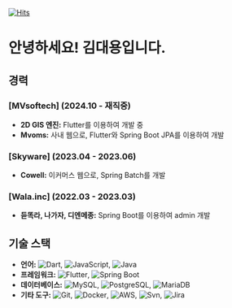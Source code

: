 [![Hits](https://hits.seeyoufarm.com/api/count/incr/badge.svg?url=https%3A%2F%2Fgithub.com%2FwithKDY%2FwithKDY&count_bg=%2379C83D&title_bg=%23555555&icon=ifttt.svg&icon_color=%23E7E7E7&title=%EB%B0%A9%EB%AC%B8%EC%9E%90&edge_flat=true)](https://hits.seeyoufarm.com)

# 안녕하세요! 김대용입니다.

## 경력

### [MVsoftech] (2024.10 - 재직중)
- **2D GIS 엔진:** Flutter를 이용하여 개발 중
- **Mvoms:** 사내 웹으로, Flutter와 Spring Boot JPA를 이용하여 개발

### [Skyware] (2023.04 - 2023.06)
- **Cowell:** 이커머스 웹으로, Spring Batch를 개발

### [Wala.inc] (2022.03 - 2023.03)
- **듣똑라, 나가자, 디엔메종:** Spring Boot를 이용하여 admin 개발

## 기술 스택

- **언어:** ![Dart](https://img.shields.io/badge/-Dart-blue), ![JavaScript](https://img.shields.io/badge/-JavaScript-yellow), ![Java](https://img.shields.io/badge/-Java-orange)
- **프레임워크:** ![Flutter](https://img.shields.io/badge/-Flutter-blue), ![Spring Boot](https://img.shields.io/badge/-Spring%20Boot-green)
- **데이터베이스:** ![MySQL](https://img.shields.io/badge/-MySQL-blue), ![PostgreSQL](https://img.shields.io/badge/-PostgreSQL-blue), ![MariaDB](https://img.shields.io/badge/-MariaDB-blue)
- **기타 도구:** ![Git](https://img.shields.io/badge/-Git-red), ![Docker](https://img.shields.io/badge/-Docker-blueviolet), ![AWS](https://img.shields.io/badge/-AWS-orange), ![Svn](https://img.shields.io/badge/-Svn-yellowgreen), ![Jira](https://img.shields.io/badge/-Jira-blue) 
